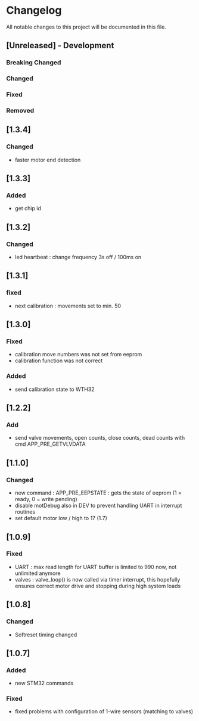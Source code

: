 # Changelog
All notable changes to this project will be documented in this file.

## [Unreleased] - Development

### Breaking Changed

### Changed

### Fixed

### Removed

## [1.3.4]
### Changed
- faster motor end detection

## [1.3.3]
### Added
- get chip id

## [1.3.2]
### Changed
- led heartbeat : change frequency 3s off / 100ms on

## [1.3.1]
### fixed
- next calibration : movements set to min. 50

## [1.3.0]
### Fixed
- calibration move numbers was not set from eeprom
- calibration function was not correct
### Added
- send calibration state to WTH32

## [1.2.2]
### Add
- send valve movements, open counts, close counts, dead counts with cmd APP_PRE_GETVLVDATA

## [1.1.0]
### Changed
- new command : APP_PRE_EEPSTATE : gets the state of eeprom (1 = ready, 0 = write pending)
- disable motDebug also in DEV to prevent handling UART in interrupt routines
- set default motor low / high to 17 (1.7) 

## [1.0.9]
### Fixed
- UART : max read length for UART buffer is limited to 990 now, not unlimited anymore
- valves : valve_loop() is now called via timer interrupt, this hopefully ensures correct motor drive and stopping during high system loads

## [1.0.8]
### Changed
- Softreset timing changed

## [1.0.7] 
### Added
- new STM32 commands

### Fixed
- fixed problems with configuration of 1-wire sensors (matching to valves) 
